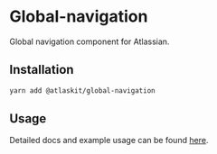 # Global-navigation

Global navigation component for Atlassian.

## Installation

```sh
yarn add @atlaskit/global-navigation
```

## Usage

Detailed docs and example usage can be found [here](https://atlaskit.atlassian.com/packages/design-system/global-navigation).
